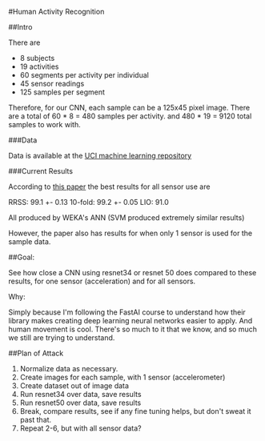 
#Human Activity Recognition

##Intro

There are 

* 8 subjects
* 19 activities
* 60 segments per activity per individual
* 45 sensor readings
* 125 samples per segment


Therefore, for our CNN, each sample can be a 125x45 pixel image. There are a total of 60 * 8 = 480 samples per activity. and 480 * 19 = 9120 total samples to work with.

###Data

Data is available at the [UCI machine learning repository](https://archive.ics.uci.edu/ml/datasets/Daily+and+Sports+Activities)

###Current Results

According to [this paper](http://kilyos.ee.bilkent.edu.tr/~billur/publ_list/cj14.pdf) the best results for all sensor use are

RRSS: 99.1 +- 0.13
10-fold: 99.2 +- 0.05
LIO: 91.0 

All produced by WEKA's ANN (SVM produced extremely similar results)

However, the paper also has results for when only 1 sensor is used for the sample data.

##Goal:

See how close a CNN using resnet34 or resnet 50 does compared to these results, for one sensor (acceleration) and for all sensors.

Why: 

Simply because I'm following the FastAI course to understand how their library makes creating deep learning neural networks easier to apply.
And human movement is cool. There's so much to it that we know, and so much we still are trying to understand.

##Plan of Attack

1. Normalize data as necessary.
2. Create images for each sample, with 1 sensor (accelerometer)
3. Create dataset out of image data
4. Run resnet34 over data, save results
5. Run resnet50 over data, save results
6. Break, compare results, see if any fine tuning helps, but don't sweat it past that.
7. Repeat 2-6, but with all sensor data? 

